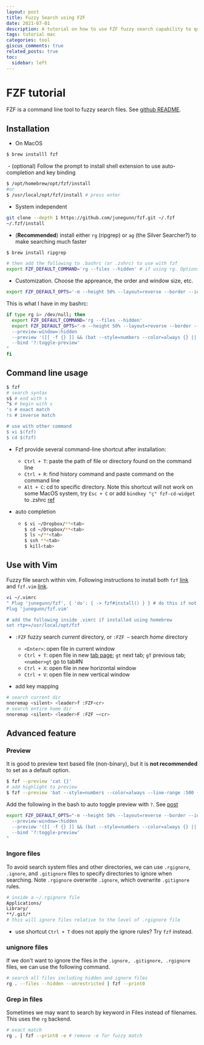 ```yaml
---
layout: post
title: Fuzzy Search using FZF
date: 2021-07-01 
description: A tutorial on how to use FZF fuzzy search capability to quickly find files
tags: tutorial mac 
categories: tool
giscus_comments: true
related_posts: true
toc:
  sidebar: left
---
```

# FZF tutorial

FZF is a command line tool to fuzzy search files. See [github README](https://github.com/junegunn/fzf). 

## Installation

- On MacOS

```bash
$ brew installl fzf
```

​	- (optional) Follow the prompt to install shell extension to use auto-completion and key binding

```bash
$ /opt/homebrew/opt/fzf/install
#or 
$ /usr/local/opt/fzf/install # press enter
```

- System independent

```bash
git clone --depth 1 https://github.com/junegunn/fzf.git ~/.fzf
~/.fzf/install
```

- (**Recommended**) install either `rg` (ripgrep) or `ag` (the Silver Searcher?) to make searching much faster

```bash
$ brew install ripgrep

# then add the following to .bashrc (or .zshrc) to use with fzf
export FZF_DEFAULT_COMMAND='rg --files --hidden' # if using rg. Options include "--hidden --follow --glob --type". See help with `rg -h`
```

- Customization. Choose the appreance, the order and window size, etc.

```bash
export FZF_DEFAULT_OPTS='-m --height 50% --layout=reverse --border --inline-info'
```

This is what I have in my bashrc:

```bash
if type rg &> /dev/null; then
  export FZF_DEFAULT_COMMAND='rg --files --hidden'
  export FZF_DEFAULT_OPTS="-m --height 50% --layout=reverse --border --inline-info 
  --preview-window=:hidden
  --preview '([[ -f {} ]] && (bat --style=numbers --color=always {} || cat {})) || ([[ -d {} ]] && (tree -C {} | less)) || echo {} 2> /dev/null | head -200'
  --bind '?:toggle-preview' 
"
fi
```

## Command line usage

```bash
$ fzf
# search syntax
s$ # end with s
^s # begin with s
's # exact match
!s # inverse match

# use with other command
$ vi $(fzf)
$ cd $(fzf)
```

- Fzf provide several command-line shortcut after installation:

  - `Ctrl + T`: paste the path of file or directory found on the command line
  - `Ctrl + R`: find history command and paste command on the command line
  - `Alt + C`: cd to specific directory. Note this shortcut will not work on some MacOS system, try `Esc + C` or add `bindkey "ç" fzf-cd-widget` to .zshrc [ref](https://github.com/junegunn/fzf/issues/164)

- auto completion

  - ```bash
    $ vi ~/Dropbox/**<tab>
    $ cd ~/Dropbox/**<tab>
    $ ls ~/**<tab>
    $ ssh **<tab>
    $ kill<tab>
    ```

    

## Use with Vim

Fuzzy file search within vim. Following instructions to install both  `fzf` [link](https://github.com/junegunn/fzf) and `fzf.vim` [link](https://github.com/junegunn/fzf.vim).

```bash
vi ~/.vimrc
" Plug 'junegunn/fzf', { 'do': { -> fzf#install() } } # do this if not installed by homebrew
Plug 'junegunn/fzf.vim'

# add the following inside .vimrc if installed using homebrew
set rtp+=/usr/local/opt/fzf 
```

- `:FZF` fuzzy search *current* directory, or `:FZF ~` search *home* directory 
  - `<Enter>`: open file in current window
  - `Ctrl + T`: open file in new [tab page](http://vimdoc.sourceforge.net/htmldoc/tabpage.html); `gt` next tab; `gT` previous tab; `<number>gt` go to tab#N
  - `Ctrl + X`: open file in new horizontal window
  - `Ctrl + V`: open file in new vertical window

- add key mapping 

```bash
# search current dir
nnoremap <silent> <leader>f :FZF<cr>
# search entire home dir
nnoremap <silent> <leader>F :FZF ~<cr>
```

## Advanced feature

### Preview

It is good to preview text based file (non-binary), but it is **not recommended** to set as a default option.

```bash
$ fzf --preview 'cat {}' 
# add highlight to preview
$ fzf --preview 'bat --style=numbers --color=always --line-range :500 {}' # need to install bat first using `brew install bat`
```

Add the following in the bash to auto toggle preview with `?`. See [post](https://betterprogramming.pub/boost-your-command-line-productivity-with-fuzzy-finder-985aa162ba5d)

```bash
export FZF_DEFAULT_OPTS="-m --height 50% --layout=reverse --border --inline-info 
  --preview-window=:hidden
  --preview '([[ -f {} ]] && (bat --style=numbers --color=always {} || cat {})) || ([[ -d {} ]] && (tree -C {} | less)) || echo {} 2> /dev/null | head -200'
  --bind '?:toggle-preview' 
"
```

### Ingore files

To avoid search system files and other directories, we can use `.rgignore`, `.ignore`, and `.gitignore` files to specify directories to ignore when searching. Note  `.rgignore` overwrite  `.ignore`, which overwrite `.gitignore` rules.

```bash
# inside a ~/.rgignore file
Applications/
Library/
**/.git/*
# this will ignore files relative to the level of .rgignore file
```

- use shortcut `Ctrl + T` does not apply the ignore rules? Try `fzf` instead.

### unignore files
If we don't want to ignore the files in the `.ignore, .gitignore, .rgignore` files, we can use the following command.

```bash
# search all files including hidden and ignore files
rg . --files --hidden --unrestricted | fzf --print0
```

### Grep in files

Sometimes we may want to search by keyword in Files instead of filenames. This uses the `rg` backend.

```bash
# exact match
rg . | fzf --print0 -e # remove -e for fuzzy match
```

